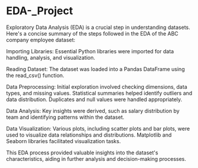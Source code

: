 # EDA-_Project
Exploratory Data Analysis (EDA) is a crucial step in understanding datasets. Here's a concise summary of the steps followed in the EDA of the ABC company employee dataset:

Importing Libraries: Essential Python libraries were imported for data handling, analysis, and visualization.

Reading Dataset: The dataset was loaded into a Pandas DataFrame using the read_csv() function.

Data Preprocessing: Initial exploration involved checking dimensions, data types, and missing values. Statistical summaries helped identify outliers and data distribution. Duplicates and null values were handled appropriately.

Data Analysis: Key insights were derived, such as salary distribution by team and identifying patterns within the dataset.

Data Visualization: Various plots, including scatter plots and bar plots, were used to visualize data relationships and distributions. Matplotlib and Seaborn libraries facilitated visualization tasks.

This EDA process provided valuable insights into the dataset's characteristics, aiding in further analysis and decision-making processes.





